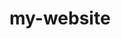 # my-website

<!DOCTYPE html>
<html>
  <head>
    <title>TaironeK</title>
    <meta name="descripton" content="Dev Ed is a Professional" />
    <meta charset="utf-8" />
    <meta name="robots" content="index,follow" />
    <link rel="icon" href="/img/home-logo.png" />
    <meta name="viewport" content="width=device-width, initial-scale=1" />
  </head>
  <body></body>
</html>
